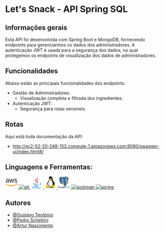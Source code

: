 # Let's Snack - API Spring SQL
## Informações gerais
Está API foi desenvolvida com Spring Boot e MongoDB, fornecendo endpoints para gerenciarmos os dados dos administradores. A autenticação JWT é usada para a segurança dos dados, na qual protegemos os endpoints de visualização dos dados de administradores.

## Funcionalidades
Abaixo estão as principais funcionalidades dos endpoints:
- Gestão de Administradores:
  - Visualização completa e filtrada dos ingredientes. 
- Autenticação JWT:
    - Segurança para rotas sensíveis.</p>

## Rotas
Aqui está toda documentação da API:
- http://ec2-52-20-248-152.compute-1.amazonaws.com:8080/swagger-ui/index.html#/



## Linguagens e Ferramentas:
<p align="left"> 
  <a href="https://aws.amazon.com" target="_blank" rel="noreferrer"> 
    <img src="https://raw.githubusercontent.com/devicons/devicon/master/icons/amazonwebservices/amazonwebservices-original-wordmark.svg" alt="aws" width="40" height="40"/> 
  </a> 
  <a href="https://git-scm.com/" target="_blank" rel="noreferrer"> 
    <img src="https://www.vectorlogo.zone/logos/git-scm/git-scm-icon.svg" alt="git" width="40" height="40"/> 
  </a> 
  <a href="https://www.java.com" target="_blank" rel="noreferrer"> 
    <img src="https://raw.githubusercontent.com/devicons/devicon/master/icons/java/java-original.svg" alt="java" width="40" height="40"/> 
  </a> 
  <a href="https://www.linux.org/" target="_blank" rel="noreferrer"> 
    <img src="https://raw.githubusercontent.com/devicons/devicon/master/icons/linux/linux-original.svg" alt="linux" width="40" height="40"/> 
  </a> 
  <a href="https://www.postgresql.org" target="_blank" rel="noreferrer"> 
    <img src="https://raw.githubusercontent.com/devicons/devicon/master/icons/postgresql/postgresql-original-wordmark.svg" alt="postgresql" width="40" height="40"/> 
  </a> 
  <a href="https://postman.com" target="_blank" rel="noreferrer"> 
    <img src="https://www.vectorlogo.zone/logos/getpostman/getpostman-icon.svg" alt="postman" width="40" height="40"/> 
  </a> 
  <a href="https://spring.io/" target="_blank" rel="noreferrer"> 
    <img src="https://www.vectorlogo.zone/logos/springio/springio-icon.svg" alt="spring" width="40" height="40"/> 
  </a> 
</p>


## Autores
- [@Gustavo Teotônio](https://github.com/Gustavo-Teotonio)
- [@Pedro Schettini](https://github.com/pedroschettini)
- [@Artur Nascimento](https://github.com/arturnascimentosousa)
